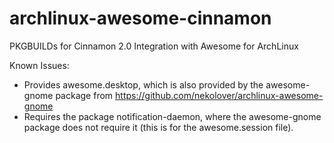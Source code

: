 archlinux-awesome-cinnamon
=======================

PKGBUILDs for Cinnamon 2.0 Integration with Awesome for ArchLinux

Known Issues:
- Provides awesome.desktop, which is also provided by the awesome-gnome package from https://github.com/nekolover/archlinux-awesome-gnome
- Requires the package notification-daemon, where the awesome-gnome package does not require it (this is for the awesome.session file).
